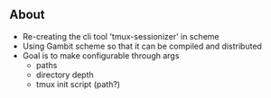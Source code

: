 ## About

- Re-creating the cli tool 'tmux-sessionizer' in scheme
- Using Gambit scheme so that it can be compiled and distributed
- Goal is to make configurable through args
    - paths
    - directory depth
    - tmux init script (path?)
